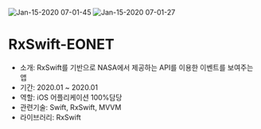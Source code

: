 
![Jan-15-2020 07-01-45](https://user-images.githubusercontent.com/34432988/72386700-31813f80-3765-11ea-976f-cd31437252fa.gif)
![Jan-15-2020 07-01-27](https://user-images.githubusercontent.com/34432988/72386705-334b0300-3765-11ea-9ba6-cda89b48bff5.gif)

# RxSwift-EONET 
- 소개: RxSwift를 기반으로 NASA에서 제공하는 API를 이용한 이벤트를 보여주는 앱  
- 기간: 2020.01 ~ 2020.01
- 역할: iOS 어플리케이션 100%담당
- 관련기술: Swift, RxSwift, MVVM
- 라이브러리: RxSwift
